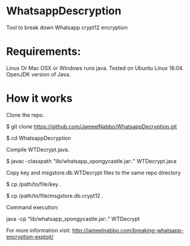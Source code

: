 # WhatsappDescryption
Tool to break down Whatsapp crypt12 encryption
# Requirements:
Linux Or Mac OSX or Windows runs java. 
Tested on Ubuntu Linux 16.04.
OpenJDK version of Java.


# How it works
Clone the repo. 

$ git clone https://github.com/JameelNabbo/WhatsappDecryption.git

$ cd WhatsappDecryption

Compile WTDecrypt.java.  

$ javac -classpath "lib/whatsapp_spongycastle.jar:." WTDecrypt.java

Copy key and msgstore.db.WTDecrypt files to the same repo directory 

$ cp /path/to/file/key .

$ cp /path/to/file/msgstore.db.crypt12 .

Command execution:  

java -cp "lib/whatsapp_spongycastle.jar:." WTDecrypt

For more information visit: http://jameelnabbo.com/breaking-whatsapp-encryption-exploit/